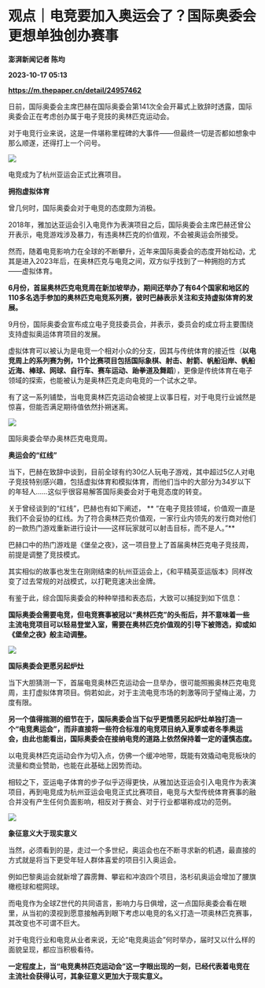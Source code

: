 # 观点｜电竞要加入奥运会了？国际奥委会更想单独创办赛事
**澎湃新闻记者 陈均**

**2023-10-17 05:13**

**https://m.thepaper.cn/detail/24957462**

日前，国际奥委会主席巴赫在国际奥委会第141次全会开幕式上致辞时透露，国际奥委会正在考虑创办属于电子竞技的奥林匹克运动会。

对于电竞行业来说，这是一件堪称里程碑的大事件——但最终一切是否都如想象中那么顺遂，还得打上一个问号。

![](https://imagecloud.thepaper.cn/thepaper/image/274/426/71.jpg)

电竞成为了杭州亚运会正式比赛项目。

**拥抱虚拟体育**

曾几何时，国际奥委会对于电竞的态度颇为消极。

2018年，雅加达亚运会引入电竞作为表演项目之后，国际奥委会主席巴赫还曾公开表示，电竞游戏涉及暴力，有违奥林匹克的价值观，不会被奥运会所接受。

然而，随着电竞影响力在全球的不断攀升，近年来国际奥委会的态度开始松动，尤其是进入2023年后，在奥林匹克与电竞之间，双方似乎找到了一种拥抱的方式——虚拟体育。

**6月份，首届奥林匹克电竞周在新加坡举办，期间还举办了有64个国家和地区的110多名选手参加的奥林匹克电竞系列赛，彼时巴赫表示关注和支持虚拟体育的发展。**

9月份，国际奥委会宣布成立电子竞技委员会，并表示，委员会的成立将主要围绕支持虚拟奥运体育项目的发展。

虚拟体育可以被认为是电竞一个相对小众的分支，因其与传统体育的接近性（**以电竞周上的系列赛为例，11个比赛项目包括国际象棋、射击、射箭、帆船沿岸、帆船近海、棒球、网球、自行车、赛车运动、跆拳道及舞蹈**），更像是传统体育在电子领域的探索，也能被认为是奥林匹克走向电竞的一个试水之举。

有了这一系列铺垫，当电竞奥林匹克运动会被提上议事日程，对于电竞行业诚然是惊喜，但能否满足期待值依然扑朔迷离。

![](https://imagecloud.thepaper.cn/thepaper/image/274/426/69.jpg)

国际奥委会举办奥林匹克电竞周。

**奥运会的“红线”**

当下，巴赫在致辞中谈到，目前全球有约30亿人玩电子游戏，其中超过5亿人对电子竞技特别感兴趣，包括虚拟体育和模拟体育，而他们当中的大部分为34岁以下的年轻人……这似乎很容易解答国际奥委会对于电竞态度的转变。

关于曾经谈到的“红线”，巴赫也有如下阐述， ** “在电子竞技领域，价值观一直是我们不会妥协的红线。为了符合奥林匹克价值观，一家行业内领先的发行商对他们的一款热门游戏重新进行设计——这样玩家就可以射击目标，而不是人。”**

巴赫口中的热门游戏是《堡垒之夜》，这一项目登上了首届奥林匹克电子竞技周，前提是调整了竞技模式。

其实相似的故事也发生在刚刚结束的杭州亚运会上，《和平精英亚运版本》同样改变了过去常规的对战模式，以打靶竞速决出金牌。

有鉴于此，综合国际奥委会的种种举措和表态后，大致可以捕捉到如下信息：

**国际奥委会需要电竞，但电竞赛事被冠以“奥林匹克”的头衔后，并不意味着一些主流电竞项目可以轻易登堂入室，需要在奥林匹克价值观的引导下被筛选，抑或如《堡垒之夜》般主动调整。**

![](https://imagecloud.thepaper.cn/thepaper/image/274/426/196.jpg)

**国际奥委会更愿另起炉灶**

当下大胆猜测一下，首届电竞奥林匹克运动会一旦举办，很可能照搬奥林匹克电竞周，主打虚拟体育项目。倘若如此，对于主流电竞市场的刺激等同于望梅止渴，力度有限。

**另一个值得揣测的细节在于，国际奥委会当下似乎更情愿另起炉灶单独打造一个“电竞奥运会”，而非直接将一些符合标准的电竞项目纳入夏季或者冬季奥运会，由此也能看出，国际奥委会在接纳电竞的道路上依然保持着一定的谨慎态度。**

以电竞奥林匹克运动会作为切入点，仿佛一个缓冲地带，既能有效撬动电竞板块的流量和商业赞助，也能在此基础上因势而动。

相较之下，亚运电子体育的步子似乎迈得更快，从雅加达亚运会引入电竞作为表演项目，再到电竞成为杭州亚运会电竞正式比赛项目，电竞与大型传统体育赛事的融合并没有产生任何负面影响，相反对于赛会、对于行业都堪称成功的范例。

![](https://imagecloud.thepaper.cn/thepaper/image/274/426/195.jpg)

**象征意义大于现实意义**

当然，必须看到的是，走过一个多世纪，奥运会也在不断寻求新的机遇，最直接的方式就是将当下更受年轻人群体喜爱的项目引入奥运会。

例如巴黎奥运会就新增了霹雳舞、攀岩和冲浪四个项目，洛杉矶奥运会增加了腰旗橄榄球和棍网球。

而电竞作为全球Z世代的共同语言，影响力与日俱增，这一点国际奥委会看在眼里，从当初的漠视到愿意接触再到眼下考虑以电竞的名义打造一项奥林匹克赛事，其改变也不可谓不巨大。

对于电竞行业和电竞从业者来说，无论“电竞奥运会”何时举办，届时又以什么样的面貌呈现，都应当积极看待。

**一定程度上，当“电竞奥林匹克运动会”这一字眼出现的一刻，已经代表着电竞在主流社会获得认可，其象征意义更加大于现实意义。**